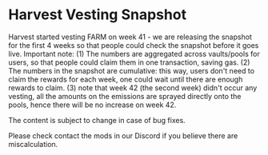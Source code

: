 # Harvest Vesting Snapshot

Harvest started vesting FARM on week 41 - we are releasing the snapshot for the first 4 weeks so that people could check the snapshot before it goes live. Important note: (1) The numbers are aggregated across vaults/pools for users, so that people could claim them in one transaction, saving gas. (2) The numbers in the snapshot are cumulative: this way, users don't need to claim the rewards for each week, one could wait until there are enough rewards to claim. (3) note that week 42 (the second week) didn't occur any vesting, all the amounts on the emissions are sprayed directly onto the pools, hence there will be no increase on week 42.

The content is subject to change in case of bug fixes.  

Please check contact the mods in our Discord if you believe there are miscalculation.
